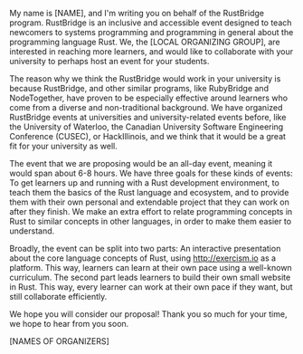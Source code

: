 My name is [NAME], and I'm writing you on behalf of the RustBridge program. RustBridge is an inclusive and accessible event designed to teach newcomers to systems programming and programming in general about the programming language Rust. We, the [LOCAL ORGANIZING GROUP], are interested in reaching more learners, and would like to collaborate with your university to perhaps host an event for your students.

The reason why we think the RustBridge would work in your university is because RustBridge, and other similar programs, like RubyBridge and NodeTogether, have proven to be especially effective around learners who come from a diverse and non-traditional background. We have organized RustBridge events at universities and university-related events before, like the University of Waterloo, the Canadian University Software Engineering Conference (CUSEC), or HackIllinois, and we think that it would be a great fit for your university as well.

The event that we are proposing would be an all-day event, meaning it would span about 6-8 hours. We have three goals for these kinds of events: To get learners up and running with a Rust development environment, to teach them the basics of the Rust language and ecosystem, and to provide them with their own personal and extendable project that they can work on after they finish. We make an extra effort to relate programming concepts in Rust to similar concepts in other languages, in order to make them easier to understand.

Broadly, the event can be split into two parts: An interactive presentation about the core language concepts of Rust, using http://exercism.io as a platform. This way, learners can learn at their own pace using a well-known curriculum. The second part leads learners to build their own small website in Rust. This way, every learner can work at their own pace if they want, but still collaborate efficiently.

We hope you will consider our proposal! Thank you so much for your time, we hope to hear from you soon.

[NAMES OF ORGANIZERS]

